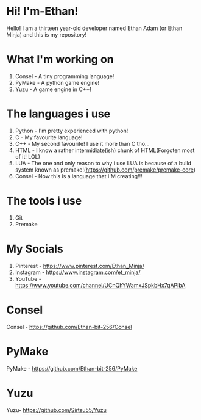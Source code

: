 # Hi! I'm-Ethan! 
Hello! I am a thirteen year-old developer named Ethan Adam (or Ethan Minja) and this is my repository!

# What I'm working on
1. Consel - A tiny programming language!
2. PyMake - A python game engine!
3. Yuzu - A game engine in C++!

# The languages i use
1. Python - I'm pretty experienced with python!
2. C - My favourite language!
3. C++ - My second favourite! I use it more than C tho...
4. HTML - I know a rather intermidiate(ish) chunk of HTML(Forgoten most of it! LOL)
6. LUA - The one and only reason to why i use LUA is because of a build system known as premake!(https://github.com/premake/premake-core)
7. Consel - Now this is a language that I'M creating!!!


# The tools i use
1. Git
2. Premake

# My Socials
1. Pinterest - https://www.pinterest.com/Ethan_Minja/
2. Instagram - https://www.instagram.com/et_minja/
3. YouTube - https://www.youtube.com/channel/UCnQhYWamxJSpkbHx7qAPibA

# Consel
Consel - https://github.com/Ethan-bit-256/Consel

# PyMake
PyMake - https://github.com/Ethan-bit-256/PyMake

# Yuzu
Yuzu- https://github.com/Sirtsu55/Yuzu
